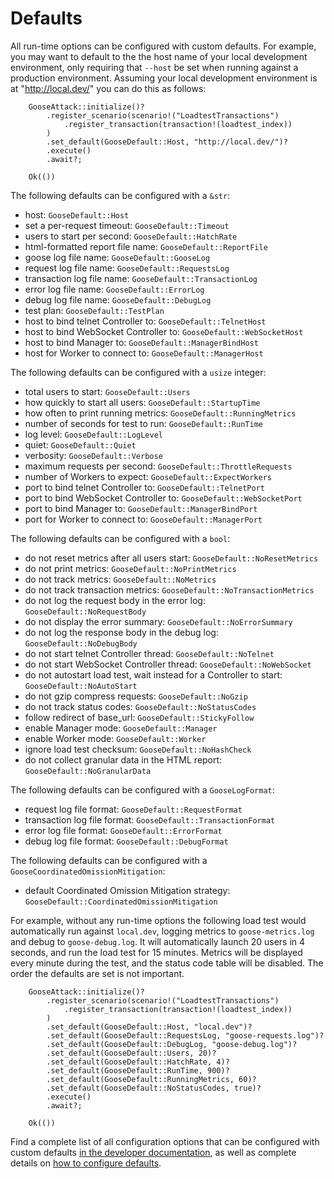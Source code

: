 # Defaults

All run-time options can be configured with custom defaults. For example, you may want to default to the the host name of your local development environment, only requiring that `--host` be set when running against a production environment. Assuming your local development environment is at "http://local.dev/" you can do this as follows:

```rust,ignore
    GooseAttack::initialize()?
        .register_scenario(scenario!("LoadtestTransactions")
            .register_transaction(transaction!(loadtest_index))
        )
        .set_default(GooseDefault::Host, "http://local.dev/")?
        .execute()
        .await?;

    Ok(())
```

The following defaults can be configured with a `&str`:
 - host: `GooseDefault::Host`
 - set a per-request timeout: `GooseDefault::Timeout`
 - users to start per second: `GooseDefault::HatchRate`
 - html-formatted report file name: `GooseDefault::ReportFile`
 - goose log file name: `GooseDefault::GooseLog`
 - request log file name: `GooseDefault::RequestsLog`
 - transaction log file name: `GooseDefault::TransactionLog`
 - error log file name: `GooseDefault::ErrorLog`
 - debug log file name: `GooseDefault::DebugLog`
 - test plan: `GooseDefault::TestPlan`
 - host to bind telnet Controller to: `GooseDefault::TelnetHost`
 - host to bind WebSocket Controller to: `GooseDefault::WebSocketHost`
 - host to bind Manager to: `GooseDefault::ManagerBindHost`
 - host for Worker to connect to: `GooseDefault::ManagerHost`

The following defaults can be configured with a `usize` integer:
 - total users to start: `GooseDefault::Users`
 - how quickly to start all users: `GooseDefault::StartupTime`
 - how often to print running metrics: `GooseDefault::RunningMetrics`
 - number of seconds for test to run: `GooseDefault::RunTime`
 - log level: `GooseDefault::LogLevel`
 - quiet: `GooseDefault::Quiet`
 - verbosity: `GooseDefault::Verbose`
 - maximum requests per second: `GooseDefault::ThrottleRequests`
 - number of Workers to expect: `GooseDefault::ExpectWorkers`
 - port to bind telnet Controller to: `GooseDefault::TelnetPort`
 - port to bind WebSocket Controller to: `GooseDefault::WebSocketPort`
 - port to bind Manager to: `GooseDefault::ManagerBindPort`
 - port for Worker to connect to: `GooseDefault::ManagerPort`

The following defaults can be configured with a `bool`:
 - do not reset metrics after all users start: `GooseDefault::NoResetMetrics`
 - do not print metrics: `GooseDefault::NoPrintMetrics`
 - do not track metrics: `GooseDefault::NoMetrics`
 - do not track transaction metrics: `GooseDefault::NoTransactionMetrics`
 - do not log the request body in the error log: `GooseDefault::NoRequestBody`
 - do not display the error summary: `GooseDefault::NoErrorSummary`
 - do not log the response body in the debug log: `GooseDefault::NoDebugBody`
 - do not start telnet Controller thread: `GooseDefault::NoTelnet`
 - do not start WebSocket Controller thread: `GooseDefault::NoWebSocket`
 - do not autostart load test, wait instead for a Controller to start: `GooseDefault::NoAutoStart`
 - do not gzip compress requests: `GooseDefault::NoGzip`
 - do not track status codes: `GooseDefault::NoStatusCodes`
 - follow redirect of base_url: `GooseDefault::StickyFollow`
 - enable Manager mode: `GooseDefault::Manager`
 - enable Worker mode: `GooseDefault::Worker`
 - ignore load test checksum: `GooseDefault::NoHashCheck`
 - do not collect granular data in the HTML report: `GooseDefault::NoGranularData`

The following defaults can be configured with a `GooseLogFormat`:
 - request log file format: `GooseDefault::RequestFormat`
 - transaction log file format: `GooseDefault::TransactionFormat`
 - error log file format: `GooseDefault::ErrorFormat`
 - debug log file format: `GooseDefault::DebugFormat`

The following defaults can be configured with a `GooseCoordinatedOmissionMitigation`:
 - default Coordinated Omission Mitigation strategy: `GooseDefault::CoordinatedOmissionMitigation`

For example, without any run-time options the following load test would automatically run against `local.dev`, logging metrics to `goose-metrics.log` and debug to `goose-debug.log`. It will automatically launch 20 users in 4 seconds, and run the load test for 15 minutes. Metrics will be displayed every minute during the test, and the status code table will be disabled. The order the defaults are set is not important.

```rust,ignore
    GooseAttack::initialize()?
        .register_scenario(scenario!("LoadtestTransactions")
            .register_transaction(transaction!(loadtest_index))
        )
        .set_default(GooseDefault::Host, "local.dev")?
        .set_default(GooseDefault::RequestsLog, "goose-requests.log")?
        .set_default(GooseDefault::DebugLog, "goose-debug.log")?
        .set_default(GooseDefault::Users, 20)?
        .set_default(GooseDefault::HatchRate, 4)?
        .set_default(GooseDefault::RunTime, 900)?
        .set_default(GooseDefault::RunningMetrics, 60)?
        .set_default(GooseDefault::NoStatusCodes, true)?
        .execute()
        .await?;

    Ok(())
```

Find a complete list of all configuration options that can be configured with custom defaults [in the developer documentation](https://docs.rs/goose/*/goose/config/enum.GooseDefault.html), as well as complete details on [how to configure defaults](https://docs.rs/goose/*/goose/config/trait.GooseDefaultType.html).
